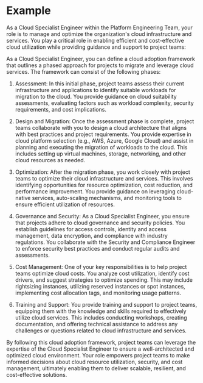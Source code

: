 # Example

As a Cloud Specialist Engineer within the Platform Engineering Team, your role is to manage and optimize the organization's cloud infrastructure and services. You play a critical role in enabling efficient and cost-effective cloud utilization while providing guidance and support to project teams:

As a Cloud Specialist Engineer, you can define a cloud adoption framework that outlines a phased approach for projects to migrate and leverage cloud services. The framework can consist of the following phases:

1. Assessment: In this initial phase, project teams assess their current infrastructure and applications to identify suitable workloads for migration to the cloud. You provide guidance on cloud suitability assessments, evaluating factors such as workload complexity, security requirements, and cost implications.

2. Design and Migration: Once the assessment phase is complete, project teams collaborate with you to design a cloud architecture that aligns with best practices and project requirements. You provide expertise in cloud platform selection (e.g., AWS, Azure, Google Cloud) and assist in planning and executing the migration of workloads to the cloud. This includes setting up virtual machines, storage, networking, and other cloud resources as needed.

3. Optimization: After the migration phase, you work closely with project teams to optimize their cloud infrastructure and services. This involves identifying opportunities for resource optimization, cost reduction, and performance improvement. You provide guidance on leveraging cloud-native services, auto-scaling mechanisms, and monitoring tools to ensure efficient utilization of resources.

4. Governance and Security: As a Cloud Specialist Engineer, you ensure that projects adhere to cloud governance and security policies. You establish guidelines for access controls, identity and access management, data encryption, and compliance with industry regulations. You collaborate with the Security and Compliance Engineer to enforce security best practices and conduct regular audits and assessments.

5. Cost Management: One of your key responsibilities is to help project teams optimize cloud costs. You analyze cost utilization, identify cost drivers, and suggest strategies to optimize spending. This may include rightsizing instances, utilizing reserved instances or spot instances, implementing cost allocation tags, and monitoring usage patterns.

6. Training and Support: You provide training and support to project teams, equipping them with the knowledge and skills required to effectively utilize cloud services. This includes conducting workshops, creating documentation, and offering technical assistance to address any challenges or questions related to cloud infrastructure and services.

By following this cloud adoption framework, project teams can leverage the expertise of the Cloud Specialist Engineer to ensure a well-architected and optimized cloud environment. Your role empowers project teams to make informed decisions about cloud resource utilization, security, and cost management, ultimately enabling them to deliver scalable, resilient, and cost-effective solutions.
